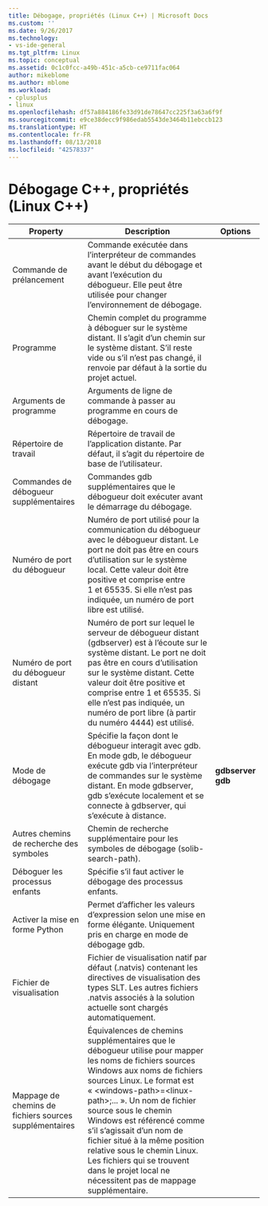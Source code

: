 ```yaml
---
title: Débogage, propriétés (Linux C++) | Microsoft Docs
ms.custom: ''
ms.date: 9/26/2017
ms.technology:
- vs-ide-general
ms.tgt_pltfrm: Linux
ms.topic: conceptual
ms.assetid: 0c1c0fcc-a49b-451c-a5cb-ce9711fac064
author: mikeblome
ms.author: mblome
ms.workload:
- cplusplus
- linux
ms.openlocfilehash: df57a884186fe33d91de78647cc225f3a63a6f9f
ms.sourcegitcommit: e9ce38decc9f986edab5543de3464b11ebccb123
ms.translationtype: HT
ms.contentlocale: fr-FR
ms.lasthandoff: 08/13/2018
ms.locfileid: "42578337"
---
```

# <a name="c-debugging-properties-linux-c"></a>Débogage C++, propriétés (Linux C++)

Property | Description | Options
--- | ---| ---
Commande de prélancement | Commande exécutée dans l’interpréteur de commandes avant le début du débogage et avant l’exécution du débogueur. Elle peut être utilisée pour changer l’environnement de débogage.
Programme | Chemin complet du programme à déboguer sur le système distant. Il s’agit d’un chemin sur le système distant. S’il reste vide ou s’il n’est pas changé, il renvoie par défaut à la sortie du projet actuel.
Arguments de programme | Arguments de ligne de commande à passer au programme en cours de débogage.
Répertoire de travail | Répertoire de travail de l’application distante. Par défaut, il s’agit du répertoire de base de l’utilisateur.
Commandes de débogueur supplémentaires | Commandes gdb supplémentaires que le débogueur doit exécuter avant le démarrage du débogage.
Numéro de port du débogueur | Numéro de port utilisé pour la communication du débogueur avec le débogueur distant. Le port ne doit pas être en cours d’utilisation sur le système local. Cette valeur doit être positive et comprise entre 1 et 65535. Si elle n’est pas indiquée, un numéro de port libre est utilisé.
Numéro de port du débogueur distant | Numéro de port sur lequel le serveur de débogueur distant (gdbserver) est à l’écoute sur le système distant. Le port ne doit pas être en cours d’utilisation sur le système distant. Cette valeur doit être positive et comprise entre 1 et 65535. Si elle n’est pas indiquée, un numéro de port libre (à partir du numéro 4444) est utilisé.
Mode de débogage | Spécifie la façon dont le débogueur interagit avec gdb. En mode gdb, le débogueur exécute gdb via l’interpréteur de commandes sur le système distant. En mode gdbserver, gdb s’exécute localement et se connecte à gdbserver, qui s’exécute à distance. | **gdbserver**<br>**gdb**<br>
Autres chemins de recherche des symboles | Chemin de recherche supplémentaire pour les symboles de débogage (solib-search-path).
Déboguer les processus enfants | Spécifie s’il faut activer le débogage des processus enfants.
Activer la mise en forme Python | Permet d’afficher les valeurs d’expression selon une mise en forme élégante. Uniquement pris en charge en mode de débogage gdb.
Fichier de visualisation | Fichier de visualisation natif par défaut (.natvis) contenant les directives de visualisation des types SLT. Les autres fichiers .natvis associés à la solution actuelle sont chargés automatiquement.
Mappage de chemins de fichiers sources supplémentaires | Équivalences de chemins supplémentaires que le débogueur utilise pour mapper les noms de fichiers sources Windows aux noms de fichiers sources Linux. Le format est « \<windows-path>=\<linux-path>;... ». Un nom de fichier source sous le chemin Windows est référencé comme s’il s’agissait d’un nom de fichier situé à la même position relative sous le chemin Linux. Les fichiers qui se trouvent dans le projet local ne nécessitent pas de mappage supplémentaire.
